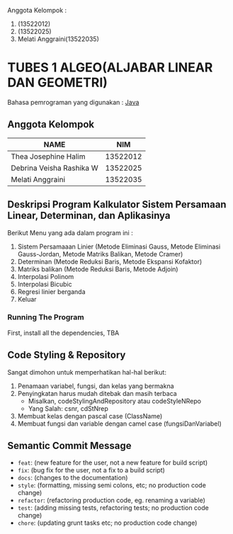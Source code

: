 

Anggota Kelompok :
1. (13522012)
2. (13522025)
3. Melati Anggraini(13522035)

# TUBES 1 ALGEO(ALJABAR LINEAR DAN GEOMETRI)

Bahasa pemrograman yang digunakan : [Java](https://docs.oracle.com/en/java/)

## Anggota Kelompok

| NAME                      | NIM      |
| ----------------------    | ---------|
| Thea Josephine Halim      | 13522012 |             |
| Debrina Veisha Rashika W  | 13522025 |
| Melati Anggraini          | 13522035 |

## Deskripsi Program  Kalkulator Sistem Persamaan Linear, Determinan, dan Aplikasinya

Berikut Menu yang ada dalam program ini :
1. Sistem Persamaaan Linier (Metode Eliminasi Gauss, Metode Eliminasi Gauss-Jordan, Metode Matriks Balikan, Metode Cramer)
2. Determinan (Metode Reduksi Baris, Metode Ekspansi Kofaktor)
3. Matriks balikan (Metode Reduksi Baris, Metode Adjoin)
4. Interpolasi Polinom
5. Interpolasi Bicubic
6. Regresi linier berganda
7. Keluar

### Running The Program

First, install all the dependencies,
TBA

## Code Styling & Repository

Sangat dimohon untuk memperhatikan hal-hal berikut:

1. Penamaan variabel, fungsi, dan kelas yang bermakna
2. Penyingkatan harus mudah ditebak dan masih terbaca
   - Misalkan, codeStylingAndRepository atau codeStyleNRepo
   - Yang Salah: csnr, cdStNrep
3. Membuat kelas dengan pascal case (ClassName)
4. Membuat fungsi dan variable dengan camel case (fungsiDanVariabel)

## Semantic Commit Message

- `feat`: (new feature for the user, not a new feature for build script)
- `fix`: (bug fix for the user, not a fix to a build script)
- `docs`: (changes to the documentation)
- `style`: (formatting, missing semi colons, etc; no production code change)
- `refactor`: (refactoring production code, eg. renaming a variable)
- `test`: (adding missing tests, refactoring tests; no production code change)
- `chore`: (updating grunt tasks etc; no production code change)
